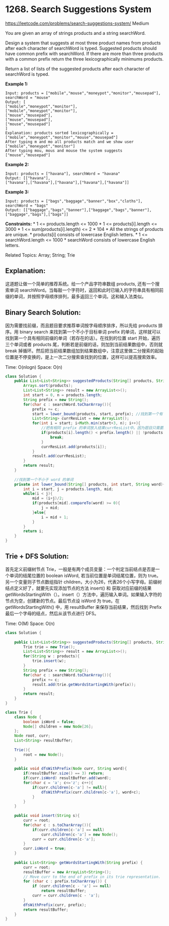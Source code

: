 # 1268. Search Suggestions System
<https://leetcode.com/problems/search-suggestions-system/>
Medium

You are given an array of strings products and a string searchWord.

Design a system that suggests at most three product names from products after each character of searchWord is typed. Suggested products should have common prefix with searchWord. If there are more than three products with a common prefix return the three lexicographically minimums products.

Return a list of lists of the suggested products after each character of searchWord is typed.

 
**Example 1:**

    Input: products = ["mobile","mouse","moneypot","monitor","mousepad"], searchWord = "mouse"
    Output: [
    ["mobile","moneypot","monitor"],
    ["mobile","moneypot","monitor"],
    ["mouse","mousepad"],
    ["mouse","mousepad"],
    ["mouse","mousepad"]
    ]
    Explanation: products sorted lexicographically = ["mobile","moneypot","monitor","mouse","mousepad"]
    After typing m and mo all products match and we show user ["mobile","moneypot","monitor"]
    After typing mou, mous and mouse the system suggests ["mouse","mousepad"]

**Example 2:**

    Input: products = ["havana"], searchWord = "havana"
    Output: [["havana"],
    ["havana"],["havana"],["havana"],["havana"],["havana"]]

**Example 3:**

    Input: products = ["bags","baggage","banner","box","cloths"], searchWord = "bags"
    Output: [["baggage","bags","banner"],["baggage","bags","banner"],["baggage","bags"],["bags"]]
 

**Constraints:**
    * 1 <= products.length <= 1000
    * 1 <= products[i].length <= 3000
    * 1 <= sum(products[i].length) <= 2 * 104
    * All the strings of products are unique.
    * products[i] consists of lowercase English letters.
    * 1 <= searchWord.length <= 1000
    * searchWord consists of lowercase English letters.

Related Topics: Array; String; Trie

## Explanation:
这道题让做一个简单的推荐系统。给一个产品字符串数组 products, 还有一个搜索单词 searchWord。当每敲一个字符时，返回和此时已输入的字符串具有相同前缀的单词，并按照字母顺序排列，最多返回三个单词。这和输入法类似。

## Binary Search Solution: 
因为需要找前缀，而且题目要求推荐单词按字母顺序排序，所以先给 products 排序。用 binary search 来找到第一个不小于目标单词 prefix 的单词，这样就可以找到第一个具有相同前缀的单词（若存在的话）。在找到的位置 start 开始，遍历三个单词或者 products 尾，判断若是前缀的话，则加到当前结果数组中，否则就 break 掉循环。然后把当前结果数组加到结果数组中，注意这里做二分搜索的起始位置是不停变换的，是上一次二分搜索查找到的位置，这样可以提高搜索效率。

Time: O(nlogn)
Space: O(n)

```java
class Solution {
    public List<List<String>> suggestedProducts(String[] products, String searchWord) {
        Arrays.sort(products);
        List<List<String>> result = new ArrayList<>();
        int start = 0, n = products.length;
        String prefix = new String();
        for(char c : searchWord.toCharArray()){
            prefix += c;
            start = lower_bound(products, start, prefix); //找到第一个有 prefix 的单词
            List<String> currResList = new ArrayList();
            for(int i = start; i<Math.min(start+3, n); i++){
                //把有相同 prefix 的单词放入结果currResList中。因为题目只需要3个，所以只需要遍历后面3个或者到products结束。
                if(products[i].length() < prefix.length() || !products[i].substring(0, prefix.length()).equals(prefix)){
                    break;
                }
                currResList.add(products[i]);
            }
            result.add(currResList);
        }
        return result;
    }
    
    //找到第一个不小于 word 的单词
    private int lower_bound(String[] products, int start, String word){
        int i = start, j = products.length, mid;
        while(i < j){
            mid = (i+j)/2;
            if(products[mid].compareTo(word) >= 0){
                j = mid;
            }else{
                i = mid + 1;
            }
        }
        return i;
    }
}
```

## Trie + DFS Solution: 
首先定义前缀树节点 Trie，一般是有两个成员变量：一个判定当前结点是否是一个单词的结尾位置的 boolean isWord, 若当前位置是单词结尾位置，则为 true。另一个变量则子节点数组指针 children，大小为26，代表26个小写字母。前缀树结点定义好了，就要先实现添加节点的方法 insert() 和 获取对应前缀的结果 getWordsStartingWith（）。insert（）方法中，遍历输入单词。如果输入字符的节点为空，创建新的节点。最后节点设 isWord 为 true。在 getWordsStartingWith() 中，用 resultBuffer 来保存当前结果，然后找到 Prefix 最后一个字母的结点，然后从该节点进行 DFS。

Time: O(M)
Space: O(n)

```java
class Solution {
    
    public List<List<String>> suggestedProducts(String[] products, String searchWord) {
        Trie trie = new Trie();
        List<List<String>> result = new ArrayList<>();
        for(String w : products){
            trie.insert(w);
        }
        String prefix = new String();
        for(char c : searchWord.toCharArray()){
            prefix += c;
            result.add(trie.getWordsStartingWith(prefix));
        }
        return result;
    }
}

class Trie {
    class Node {
        boolean isWord = false;
        Node[] children = new Node[26];
    };
    Node root, curr;
    List<String> resultBuffer;
    
    Trie(){
        root = new Node();
    }
    
    public void dfsWithPrefix(Node curr, String word){
        if(resultBuffer.size() == 3) return;
        if(curr.isWord) resultBuffer.add(word);
        for(char c = 'a'; c<='z'; c++){
            if(curr.children[c-'a'] != null){
                dfsWithPrefix(curr.children[c-'a'], word+c);
            }
        }
    }
    
    public void insert(String s){
        curr = root;
        for(char c : s.toCharArray()){
            if(curr.children[c-'a'] == null)
                curr.children[c-'a'] = new Node();
            curr = curr.children[c-'a'];
        }
        curr.isWord = true;
    }
    
    public List<String> getWordsStartingWith(String prefix) {
        curr = root;
        resultBuffer = new ArrayList<String>();
        // Move curr to the end of prefix in its trie representation.
        for (char c : prefix.toCharArray()) {
            if (curr.children[c - 'a'] == null)
                return resultBuffer;
            curr = curr.children[c - 'a'];
        }
        dfsWithPrefix(curr, prefix);
        return resultBuffer;
    }
}
```